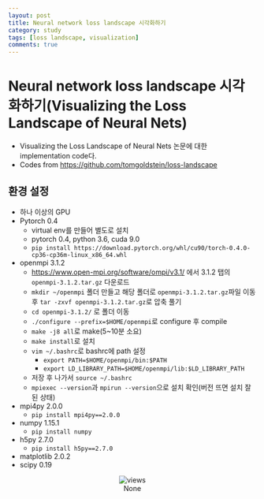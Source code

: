 ```yaml
---
layout: post
title: Neural network loss landscape 시각화하기
category: study
tags: [loss landscape, visualization]
comments: true
---
```


# Neural network loss landscape 시각화하기(Visualizing the Loss Landscape of Neural Nets)
- Visualizing the Loss Landscape of Neural Nets 논문에 대한 implementation code다.
- Codes from https://github.com/tomgoldstein/loss-landscape

## 환경 설정
- 하나 이상의 GPU
- Pytorch 0.4
  - virtual env를 만들어 별도로 설치
  - pytorch 0.4, python 3.6, cuda 9.0
  - `pip install https://download.pytorch.org/whl/cu90/torch-0.4.0-cp36-cp36m-linux_x86_64.whl`
- openmpi 3.1.2
  - https://www.open-mpi.org/software/ompi/v3.1/ 에서 3.1.2 탭의 `openmpi-3.1.2.tar.gz` 다운로드
  - `mkdir ~/openmpi` 폴더 만들고 해당 폴더로 `openmpi-3.1.2.tar.gz`파일 이동 후 `tar -zxvf openmpi-3.1.2.tar.gz`로 압축 풀기
  - `cd openmpi-3.1.2/` 로 폴더 이동
  - `./configure --prefix=$HOME/openmpi`로 configure 후 compile
  - `make -j8 all`로 make(5~10분 소요)
  - `make install`로 설치
  - `vim ~/.bashrc`로 bashrc에 path 설정
    - `export PATH=$HOME/openmpi/bin:$PATH`
    - `export LD_LIBRARY_PATH=$HOME/openmpi/lib:$LD_LIBRARY_PATH`
  - 저장 후 나가서 `source ~/.bashrc`
  - `mpiexec --version`과 `mpirun --version`으로 설치 확인(버전 뜨면 설치 잘 된 상태)
- mpi4py 2.0.0
  - `pip install mpi4py==2.0.0`
- numpy 1.15.1
  - `pip install numpy`
- h5py 2.7.0
  - `pip install h5py==2.7.0`
- matplotlib 2.0.2
- scipy 0.19


<center>
<figure>
<img src="/assets/post_img/study/2019-02-24-Vis_Loss/fig1.png" alt="views">
<figcaption>None</figcaption>
</figure>
</center>
